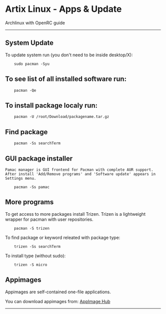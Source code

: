 # Artix Linux - Apps & Update

Archlinux with OpenRC guide 

---


## System Update

To update system run (you don't need to be inside desktop/X):

        sudo pacman -Syu


##  To see list of all installed software run:

        pacman -Qe

## To install package localy run:

        pacman -U /root/Download/packagename.tar.gz


## Find package

        pacman -Ss searchTerm

## GUI package installer
    Pamac manager is GUI frontend for Pacman with complete AUR support.
    After install 'Add/Remove programs' and 'Software update' appears in Settings menu.

        pacman -Ss pamac


## More programs

To get access to more packages install Trizen.
Trizen is a lightweight wrapper for pacman with user repositories. 

        pacman -S trizen

To find package or keyword releated with package type:

        trizen -Ss searchTerm

To install type (without sudo):

        trizen -S micro

## Appimages 

Appimages are self-contained one-file applications.

You can download appimages from: [AppImage Hub](https://www.appimagehub.com)


   
---
